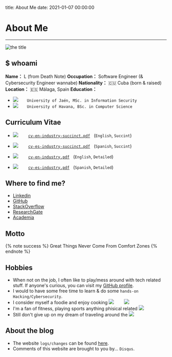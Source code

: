 title: About Me
date: 2021-01-07 00:00:00

# About Me

----

![the title](/assets/images/about-me/havana-skyline.jpg)

## $ whoami

**Name：** L (from Death Note)
**Occupation：** Software Engineer (& Cybersecurity Engineer wannabe)
**Nationality：** 🇨🇺 Cuba (born & raised)
**Location：** 🇪🇸 Málaga, Spain
**Education：**
- [<img class="uni-shield-icon" src="/assets/images/about-me/uja-logo-01.gif">](https://www.ujaen.es/) &nbsp;&nbsp;&nbsp;&nbsp;&nbsp; `University of Jaén, MSc. in Information Security`
- [<img class="uni-shield-icon" src="/assets/images/about-me/uh-logo-01.gif">](http://www.uh.cu/) &nbsp;&nbsp;&nbsp;&nbsp;&nbsp; `University of Havana, BSc. in Computer Science`

## Curriculum Vitae
- [<img class="cv-pdf-icon" src="/assets/images/shared/pdf.png">](https://github.com/ryuzakyl/curriculum-vitae/releases/download/1.0.6/cv-en-industry-succinct.pdf) &nbsp;&nbsp;&nbsp;&nbsp;&nbsp;&nbsp; [`cv-en-industry-succinct.pdf`](https://github.com/ryuzakyl/curriculum-vitae/releases/download/1.0.6/cv-en-industry-succinct.pdf) &nbsp; (`English`, `Succint`)
- [<img class="cv-pdf-icon" src="/assets/images/shared/pdf.png">](https://github.com/ryuzakyl/curriculum-vitae/releases/download/1.0.6/cv-es-industry-succinct.pdf) &nbsp;&nbsp;&nbsp;&nbsp;&nbsp;&nbsp; [`cv-es-industry-succinct.pdf`](https://github.com/ryuzakyl/curriculum-vitae/releases/download/1.0.6/cv-es-industry-succinct.pdf) &nbsp; (`Spanish`, `Succint`)


- [<img class="cv-pdf-icon" src="/assets/images/shared/pdf.png">](https://github.com/ryuzakyl/curriculum-vitae/releases/download/1.0.6/cv-en-industry.pdf) &nbsp;&nbsp;&nbsp;&nbsp;&nbsp;&nbsp; [`cv-en-industry.pdf`](https://github.com/ryuzakyl/curriculum-vitae/releases/download/1.0.6/cv-en-industry.pdf) &nbsp; (`English`, `Detailed`)
- [<img class="cv-pdf-icon" src="/assets/images/shared/pdf.png">](https://github.com/ryuzakyl/curriculum-vitae/releases/download/1.0.6/cv-es-industry.pdf) &nbsp;&nbsp;&nbsp;&nbsp;&nbsp;&nbsp; [`cv-es-industry.pdf`](https://github.com/ryuzakyl/curriculum-vitae/releases/download/1.0.6/cv-es-industry.pdf) &nbsp; (`Spanish`, `Detailed`)

## Where to find me?

- [Linkedin](https://www.linkedin.com/in/victormendiolalau/)
- [GitHub](https://github.com/ryuzakyl/)
- [StackOverflow](https://stackoverflow.com/users/2766396/ryuzakyl)
- [ResearchGate](https://www.researchgate.net/profile/Victor_Mendiola-Lau)
- [Academia](https://independent.academia.edu/VictorMendiolaLau)

## Motto

{% note success %}
    Great Things Never Come From Comfort Zones
{% endnote %}


## Hobbies

- When not on the job, I often like to play/mess around with tech related stuff.  If anyone's curious, you can visit my [GitHub profile](https://github.com/ryuzakyl).
- I would <span class="with-love" id="animate"><i class="fa fa-heart"></i></span> to have some free time to learn & do some `hands-on Hacking/Cybersecurity`.
- I consider myself a foodie and enjoy cooking [<img class="gh-md-emoji-icon" src="https://github.githubassets.com/images/icons/emoji/unicode/1f372.png">](#) &nbsp;&nbsp;&nbsp;&nbsp;&nbsp;&nbsp; [<img class="gh-md-emoji-icon" src="https://github.githubassets.com/images/icons/emoji/unicode/1f963.png">](#)
- I'm a fan of fitness, playing sports anything phisical related [<img class="gh-md-emoji-icon" src="https://github.githubassets.com/images/icons/emoji/unicode/1f3cb.png">](#)
- Still don't give up on my dream of traveling around the [<img class="gh-md-emoji-icon" src="https://github.githubassets.com/images/icons/emoji/unicode/1f30e.png">](#)


## About the blog

- The website `logs/changes` can be found [here](https://ryuzakyl.github.io/2016/09/03/blog-logfile/).
- Comments of this website are brought to you by... `Disqus`.

<script
    src="https://cdnjs.cloudflare.com/ajax/libs/jquery/3.5.0/jquery.min.js"
    integrity="sha256-xNzN2a4ltkB44Mc/Jz3pT4iU1cmeR0FkXs4pru/JxaQ="
    crossorigin="anonymous"
></script>

<div id="yiyan"></div>

<script>
    jQuery
    .ajax({ url: "https://v1.hitokoto.cn/" })
    .done(function(content, err) {
        console.log("content::", content, "err::", err);
        if (err === "success") {
        var result = "";
        content = JSON.parse(content);
        result = content.hitokoto + "&nbsp;--" + content.from;
        console.log("=result=>>", result);
        result = content.hitokoto + "&nbsp;--" + content.from;
        jQuery("#yiyan").html(result);
        }
    });
</script>
